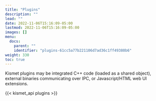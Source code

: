 ```yaml
---
title: "Plugins"
description: ""
lead: ""
date: 2022-11-06T15:16:09-05:00
lastmod: 2022-11-06T15:16:09-05:00
images: []
menu:
  docs:
    parent: ""
    identifier: "plugins-61cc5a77b221106d7ad36c1ff49380b6"
weight: 330
toc: true
---
```


Kismet plugins may be integrated C++ code (loaded as a shared object), external binaries communicating 
over IPC, or Javascript/HTML web UI extensions.

{{< kismet_api plugins >}}
